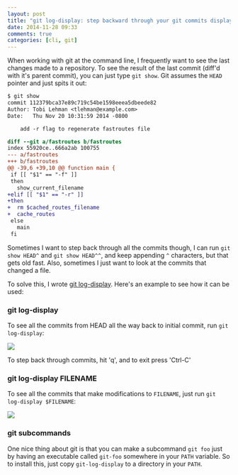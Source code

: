```yaml
---
layout: post
title: "git log-display: step backward through your git commits displaying diffs"
date: 2014-11-28 09:33
comments: true
categories: [cli, git]
---
```


When working with git at the command line, I frequently want to see the last changes made to a repository. To see the result of the last commit (diff'd with it's parent commit), you can just type `git show`. Git assumes the `HEAD` pointer and just spits it out:

``` diff
$ git show
commit 112379bca37e89c719c54be1598eeea5dbeede82
Author: Tobi Lehman <tlehman@example.com>
Date:   Thu Nov 20 10:31:59 2014 -0800

    add -r flag to regenerate fastroutes file

diff --git a/fastroutes b/fastroutes
index 55920ce..666a2ab 100755
--- a/fastroutes
+++ b/fastroutes
@@ -39,6 +39,10 @@ function main {
 if [[ "$1" == "-f" ]]
 then
   show_current_filename
+elif [[ "$1" == "-r" ]]
+then
+  rm $cached_routes_filename
+  cache_routes
 else
   main
 fi
```

Sometimes I want to step back through all the commits though, I can run `git show HEAD^` and `git show HEAD^^`, and keep appending `^` characters, but that gets old fast. Also, sometimes I just want to look at the commits that changed a file.

To solve this, I wrote [git log-display](https://github.com/tlehman/bin/blob/master/git-log-display). Here's an example to see how it can be used:

### git log-display

To see all the commits from HEAD all the way back to initial commit, run `git log-display`:

<img src="/images/blogimg/git-log-display.gif">

To step back through commits, hit 'q', and to exit press 'Ctrl-C'

### git log-display FILENAME

To see all the commits that make modifications to `FILENAME`, just run `git log-display $FILENAME`:

<img src="/images/blogimg/git-log-display-filename.gif">

### git subcommands

One nice thing about git is that you can make a subcommand `git foo` just by having an executable called `git-foo` somewhere in your `PATH` variable. So to install this, just copy `git-log-display` to a directory in your `PATH`. 


